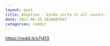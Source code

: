 ```yaml
--- 
layout: post 
title: Adoption - kinda sorta it all counts. 
date: 2021-06-25 1624607647 
categories: reddit 
--- 
```

https://redd.it/o7j413